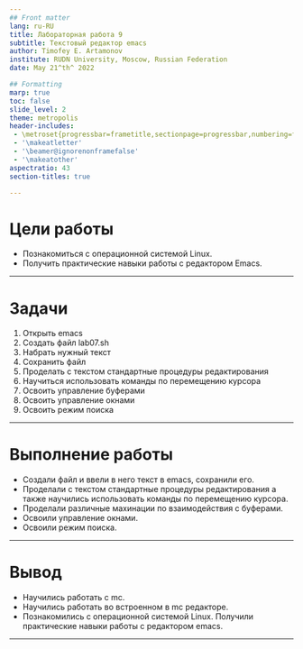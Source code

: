 ```yaml
---
## Front matter
lang: ru-RU
title: Лабораторная работа 9
subtitle: Текстовый редактор emacs
author: Timofey E. Artamonov
institute: RUDN University, Moscow, Russian Federation
date: May 21^th^ 2022

## Formatting
marp: true
toc: false
slide_level: 2
theme: metropolis
header-includes: 
 - \metroset{progressbar=frametitle,sectionpage=progressbar,numbering=fraction}
 - '\makeatletter'
 - '\beamer@ignorenonframefalse'
 - '\makeatother'
aspectratio: 43
section-titles: true

---
```


# Цели работы

* Познакомиться с операционной системой Linux. 
* Получить практические навыки работы с редактором Emacs.

---

# Задачи

1. Открыть emacs
2. Создать файл lab07.sh
3. Набрать нужный текст
4. Сохранить файл
5. Проделать с текстом стандартные процедуры редактирования
6. Научиться использовать команды по перемещению курсора
7. Освоить управление буферами
8. Освоить управление окнами
9. Освоить режим поиска

---

# Выполнение работы

* Создали файл и ввели в него текст в emacs, сохранили его.
* Проделали с текстом стандартные процедуры редактирования а также научились использовать команды по перемещению курсора.
* Проделали различные махинации по взаимодействия с буферами.
* Освоили управление окнами.
* Освоили режим поиска.

---

# Вывод

* Научились работать с mc. 
* Научились работать во встроенном в mc редакторе.
* Познакомились с операционной системой Linux. Получили практические навыки работы с редактором emacs.

---

